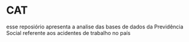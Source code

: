 # CAT
esse reposiório apresenta a analise das bases de dados da Previdência Social referente aos acidentes de trabalho no país
